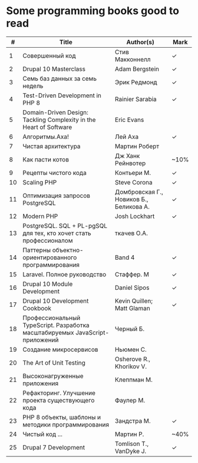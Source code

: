 # Some programming books good to read

| # | Title | Author(s) | Mark |
| - | -------- | ------- | ----- |
| 1 | Совершенный код | Стив Макконнелл | &check; |
| 2 | Drupal 10 Masterclass | Adam Bergstein | &check; |
| 3 | Семь баз данных за семь недель | Эрик Редмонд | &check; |
| 4 | Test-Driven Development in PHP 8 | Rainier Sarabia | &check; |
| 5 | Domain-Driven Design: Tackling Complexity in the Heart of Software | Eric Evans ||
| 6 | Алгоритмы.Аха! | Лей Аха | &check; |
| 7 | Чистая архитектура | Мартин Роберт | |
| 8 | Как пасти котов | Дж Ханк Рейнвотер | ~10% |
| 9 | Рецепты чистого кода | Контьери М. | &check; |
| 10 | Scaling PHP | Steve Corona | &check; |
| 11 | Оптимизация запросов PostgreSQL | Домбровская Г., Новиков Б., Беликова А. | &check; |
| 12 | Modern PHP | Josh Lockhart | &check; |
| 13 | PostgreSQL. SQL + PL-pgSQL для тех, кто хочет стать профессионалом | ткачев О.А. ||
| 14 | Паттерны объектно-ориентированного программирования | Band 4 | &check; |
| 15 | Laravel. Полное руководство | Стаффер. М | &check; |
| 16 | Drupal 10 Module Development | Daniel Sipos |&check;|
| 17 | Drupal 10 Development Cookbook | Kevin Quillen; Matt Glaman | &check; |
| 18 | Профессиональный TypeScript. Разработка масштабируемых JavaScript-приложений | Черный Б. | |
| 19 | Создание микросервисов | Ньюмен С. ||
| 20 | The Art of Unit Testing | Osherove R., Khorikov V. ||
| 21 | Высоконагруженные приложения | Клеппман М. ||
| 22 | Рефакторинг. Улучшение проекта существующего кода | Фаулер М. ||
| 23 | PHP 8 объекты, шаблоны и методики программирования | Зандстра М. | &check; |
| 24 | Чистый код ... | Мартин Р. | ~40% | 
| 25 | Drupal 7 Development | Tomlison T., VanDyke J.| &check; |
